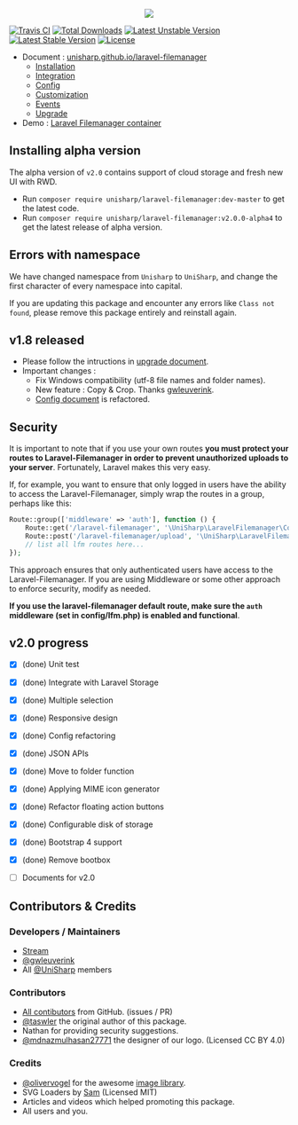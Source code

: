 <p align="center"><img src="https://unisharp.github.io/laravel-filemanager/images/logo_type_1.png"></p>

[![Travis CI](https://img.shields.io/travis/UniSharp/laravel-filemanager.svg)](https://travis-ci.org/UniSharp/laravel-filemanager)
[![Total Downloads](https://poser.pugx.org/unisharp/laravel-filemanager/downloads)](https://packagist.org/packages/unisharp/laravel-filemanager)
[![Latest Unstable Version](https://img.shields.io/badge/unstable-v2.0.0--alpha4-orange.svg)](https://packagist.org/packages/unisharp/laravel-filemanager)
[![Latest Stable Version](https://poser.pugx.org/unisharp/laravel-filemanager/v/stable)](https://packagist.org/packages/unisharp/laravel-filemanager)
[![License](https://poser.pugx.org/unisharp/laravel-filemanager/license)](https://packagist.org/packages/unisharp/laravel-filemanager)

 * Document : [unisharp.github.io/laravel-filemanager](http://unisharp.github.io/laravel-filemanager/)
   * [Installation](http://unisharp.github.io/laravel-filemanager/installation)
   * [Integration](http://unisharp.github.io/laravel-filemanager/integration)
   * [Config](http://unisharp.github.io/laravel-filemanager/config)
   * [Customization](http://unisharp.github.io/laravel-filemanager/customization)
   * [Events](http://unisharp.github.io/laravel-filemanager/events)
   * [Upgrade](http://unisharp.github.io/laravel-filemanager/upgrade)
 * Demo : [Laravel Filemanager container](https://github.com/UniSharp/laravel-filemanager-example-5.3)

## Installing alpha version
The alpha version of `v2.0` contains support of cloud storage and fresh new UI with RWD.

 * Run `composer require unisharp/laravel-filemanager:dev-master` to get the latest code.
 * Run `composer require unisharp/laravel-filemanager:v2.0.0-alpha4` to get the latest release of alpha version.

## Errors with namespace
We have changed namespace from `Unisharp` to `UniSharp`, and change the first character of every namespace into capital.

If you are updating this package and encounter any errors like `Class not found`, please remove this package entirely and reinstall again.

## v1.8 released
 * Please follow the intructions in [upgrade document](https://unisharp.github.io/laravel-filemanager/upgrade).
 * Important changes :
   * Fix Windows compatibility (utf-8 file names and folder names).
   * New feature : Copy & Crop. Thanks [gwleuverink](https://github.com/gwleuverink).
   * [Config document](https://unisharp.github.io/laravel-filemanager/config) is refactored.

## Security

It is important to note that if you use your own routes **you must protect your routes to Laravel-Filemanager in order to prevent unauthorized uploads to your server**. Fortunately, Laravel makes this very easy.

If, for example, you want to ensure that only logged in users have the ability to access the Laravel-Filemanager, simply wrap the routes in a group, perhaps like this:

```php
Route::group(['middleware' => 'auth'], function () {
    Route::get('/laravel-filemanager', '\UniSharp\LaravelFilemanager\Controllers\LfmController@show');
    Route::post('/laravel-filemanager/upload', '\UniSharp\LaravelFilemanager\Controllers\UploadController@upload');
    // list all lfm routes here...
});
```

This approach ensures that only authenticated users have access to the Laravel-Filemanager. If you are using Middleware or some other approach to enforce security, modify as needed.

**If you use the laravel-filemanager default route, make sure the `auth` middleware (set in config/lfm.php) is enabled and functional**.

## v2.0 progress
* [x] (done) Unit test
* [x] (done) Integrate with Laravel Storage
* [x] (done) Multiple selection
* [x] (done) Responsive design
* [x] (done) Config refactoring
* [x] (done) JSON APIs
* [x] (done) Move to folder function
* [x] (done) Applying MIME icon generator
* [x] (done) Refactor floating action buttons
* [x] (done) Configurable disk of storage
* [x] (done) Bootstrap 4 support
* [x] (done) Remove bootbox
* [ ] Documents for v2.0


## Contributors & Credits

### Developers / Maintainers

 * [Stream](https://github.com/g0110280)
 * [@gwleuverink](https://github.com/gwleuverink)
 * All [@UniSharp](https://github.com/UniSharp) members

### Contributors

 * [All contibutors](https://github.com/UniSharp/laravel-filemanager/graphs/contributors) from GitHub. (issues / PR)
 * [@taswler](https://github.com/tsawler) the original author of this package.
 * Nathan for providing security suggestions.
 * [@mdnazmulhasan27771](https://github.com/mdnazmulhasan27771) the designer of our logo. (Licensed CC BY 4.0)

### Credits

 * [@olivervogel](https://github.com/olivervogel) for the awesome [image library](https://github.com/Intervention/image).
 * SVG Loaders by [Sam](http://samherbert.net/svg-loaders/) (Licensed MIT)
 * Articles and videos which helped promoting this package.
 * All users and you.

